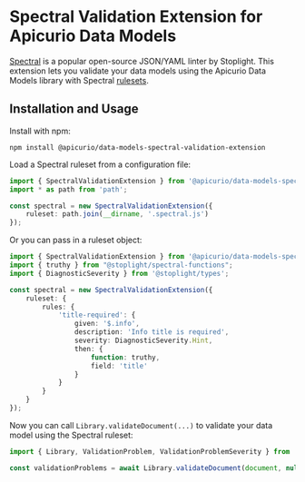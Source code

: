 # Spectral Validation Extension for Apicurio Data Models

[Spectral](https://stoplight.io/open-source/spectral/) is a popular open-source JSON/YAML linter by Stoplight.
This extension lets you validate your data models using the Apicurio Data Models library with Spectral [rulesets](https://meta.stoplight.io/docs/spectral/ZG9jOjYyMDc0NA-rulesets).

## Installation and Usage

Install with npm:

```shell
npm install @apicurio/data-models-spectral-validation-extension
```

Load a Spectral ruleset from a configuration file:

```ts
import { SpectralValidationExtension } from '@apicurio/data-models-spectral-validation-extension';
import * as path from 'path';

const spectral = new SpectralValidationExtension({
	ruleset: path.join(__dirname, '.spectral.js')
});
```

Or you can pass in a ruleset object:

```ts
import { SpectralValidationExtension } from '@apicurio/data-models-spectral-validation-extension';
import { truthy } from "@stoplight/spectral-functions";
import { DiagnosticSeverity } from '@stoplight/types';

const spectral = new SpectralValidationExtension({
	ruleset: {
		rules: {
			'title-required': {
				given: '$.info',
				description: 'Info title is required',
				severity: DiagnosticSeverity.Hint,
				then: {
					function: truthy,
					field: 'title'
				}
			}
		}
	}
});
```

Now you can call `Library.validateDocument(...)` to validate your data model using the Spectral ruleset:

```ts
import { Library, ValidationProblem, ValidationProblemSeverity } from 'apicurio-data-models';

const validationProblems = await Library.validateDocument(document, null, [spectral]);
```
